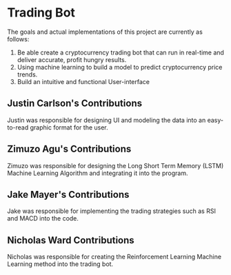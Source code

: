 # Trading Bot

The goals and actual implementations of this project are currently as follows:  

1. Be able create a cryptocurrency trading bot that can run in real-time and deliver accurate, profit hungry results.
2. Using machine learning to build a model to predict cryptocurrency price trends.
3. Build an intuitive and functional User-interface


## Justin Carlson's Contributions
Justin was responsible for designing UI and modeling the data into an easy-to-read graphic format for the user. 


## Zimuzo Agu's Contributions
Zimuzo was responsible for designing the Long Short Term Memory (LSTM) Machine Learning Algorithm and integrating it into the program.


## Jake Mayer's Contributions
Jake was responsible for implementing the trading strategies such as RSI and MACD into the code.


## Nicholas Ward Contributions
Nicholas was responsible for creating the Reinforcement Learning Machine Learning method into the trading bot.

